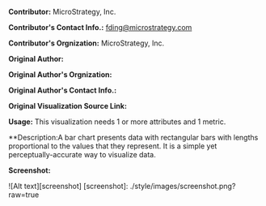 **Contributor:** MicroStrategy, Inc.

**Contributor's Contact Info.:** <fding@microstrategy.com>

**Contributor's Orgnization:** MicroStrategy, Inc.

**Original Author:** 

**Original Author's Orgnization:** 

**Original Author's Contact Info.:** 

**Original Visualization Source Link:** 

**Usage:** This visualization needs 1 or more attributes and 1 metric.

**Description:A bar chart presents data with rectangular bars with lengths proportional to the values that they represent. It is a simple yet perceptually-accurate way to visualize data.

**Screenshot:**

![Alt text][screenshot]
[screenshot]: ./style/images/screenshot.png?raw=true





